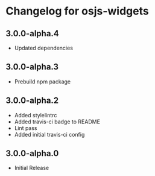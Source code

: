 # Changelog for osjs-widgets

## 3.0.0-alpha.4

* Updated dependencies

## 3.0.0-alpha.3

* Prebuild npm package

## 3.0.0-alpha.2

* Added stylelintrc
* Added travis-ci badge to README
* Lint pass
* Added initial travis-ci config

## 3.0.0-alpha.0

* Initial Release
